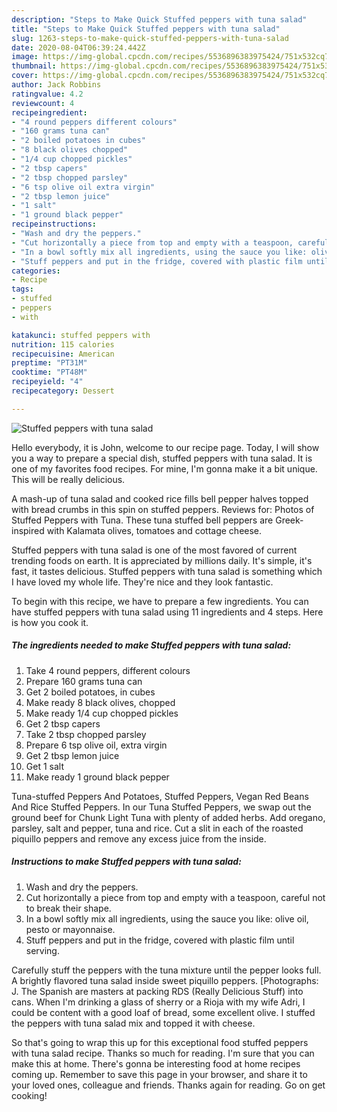 ```yaml
---
description: "Steps to Make Quick Stuffed peppers with tuna salad"
title: "Steps to Make Quick Stuffed peppers with tuna salad"
slug: 1263-steps-to-make-quick-stuffed-peppers-with-tuna-salad
date: 2020-08-04T06:39:24.442Z
image: https://img-global.cpcdn.com/recipes/5536896383975424/751x532cq70/stuffed-peppers-with-tuna-salad-recipe-main-photo.jpg
thumbnail: https://img-global.cpcdn.com/recipes/5536896383975424/751x532cq70/stuffed-peppers-with-tuna-salad-recipe-main-photo.jpg
cover: https://img-global.cpcdn.com/recipes/5536896383975424/751x532cq70/stuffed-peppers-with-tuna-salad-recipe-main-photo.jpg
author: Jack Robbins
ratingvalue: 4.2
reviewcount: 4
recipeingredient:
- "4 round peppers different colours"
- "160 grams tuna can"
- "2 boiled potatoes in cubes"
- "8 black olives chopped"
- "1/4 cup chopped pickles"
- "2 tbsp capers"
- "2 tbsp chopped parsley"
- "6 tsp olive oil extra virgin"
- "2 tbsp lemon juice"
- "1 salt"
- "1 ground black pepper"
recipeinstructions:
- "Wash and dry the peppers."
- "Cut horizontally a piece from top and empty with a teaspoon, careful not to break their shape."
- "In a bowl softly mix all ingredients, using the sauce you like: olive oil, pesto or mayonnaise."
- "Stuff peppers and put in the fridge, covered with plastic film until serving."
categories:
- Recipe
tags:
- stuffed
- peppers
- with

katakunci: stuffed peppers with 
nutrition: 115 calories
recipecuisine: American
preptime: "PT31M"
cooktime: "PT48M"
recipeyield: "4"
recipecategory: Dessert

---
```



![Stuffed peppers with tuna salad](https://img-global.cpcdn.com/recipes/5536896383975424/751x532cq70/stuffed-peppers-with-tuna-salad-recipe-main-photo.jpg)

Hello everybody, it is John, welcome to our recipe page. Today, I will show you a way to prepare a special dish, stuffed peppers with tuna salad. It is one of my favorites food recipes. For mine, I'm gonna make it a bit unique. This will be really delicious.

A mash-up of tuna salad and cooked rice fills bell pepper halves topped with bread crumbs in this spin on stuffed peppers. Reviews for: Photos of Stuffed Peppers with Tuna. These tuna stuffed bell peppers are Greek-inspired with Kalamata olives, tomatoes and cottage cheese.

Stuffed peppers with tuna salad is one of the most favored of current trending foods on earth. It is appreciated by millions daily. It's simple, it's fast, it tastes delicious. Stuffed peppers with tuna salad is something which I have loved my whole life. They're nice and they look fantastic.


To begin with this recipe, we have to prepare a few ingredients. You can have stuffed peppers with tuna salad using 11 ingredients and 4 steps. Here is how you cook it.

<!--inarticleads1-->

##### The ingredients needed to make Stuffed peppers with tuna salad:

1. Take 4 round peppers, different colours
1. Prepare 160 grams tuna can
1. Get 2 boiled potatoes, in cubes
1. Make ready 8 black olives, chopped
1. Make ready 1/4 cup chopped pickles
1. Get 2 tbsp capers
1. Take 2 tbsp chopped parsley
1. Prepare 6 tsp olive oil, extra virgin
1. Get 2 tbsp lemon juice
1. Get 1 salt
1. Make ready 1 ground black pepper


Tuna-stuffed Peppers And Potatoes, Stuffed Peppers, Vegan Red Beans And Rice Stuffed Peppers. In our Tuna Stuffed Peppers, we swap out the ground beef for Chunk Light Tuna with plenty of added herbs. Add oregano, parsley, salt and pepper, tuna and rice. Cut a slit in each of the roasted piquillo peppers and remove any excess juice from the inside. 

<!--inarticleads2-->

##### Instructions to make Stuffed peppers with tuna salad:

1. Wash and dry the peppers.
1. Cut horizontally a piece from top and empty with a teaspoon, careful not to break their shape.
1. In a bowl softly mix all ingredients, using the sauce you like: olive oil, pesto or mayonnaise.
1. Stuff peppers and put in the fridge, covered with plastic film until serving.


Carefully stuff the peppers with the tuna mixture until the pepper looks full. A brightly flavored tuna salad inside sweet piquillo peppers. [Photographs: J. The Spanish are masters at packing RDS (Really Delicious Stuff) into cans. When I&#39;m drinking a glass of sherry or a Rioja with my wife Adri, I could be content with a good loaf of bread, some excellent olive. I stuffed the peppers with tuna salad mix and topped it with cheese. 

So that's going to wrap this up for this exceptional food stuffed peppers with tuna salad recipe. Thanks so much for reading. I'm sure that you can make this at home. There's gonna be interesting food at home recipes coming up. Remember to save this page in your browser, and share it to your loved ones, colleague and friends. Thanks again for reading. Go on get cooking!
